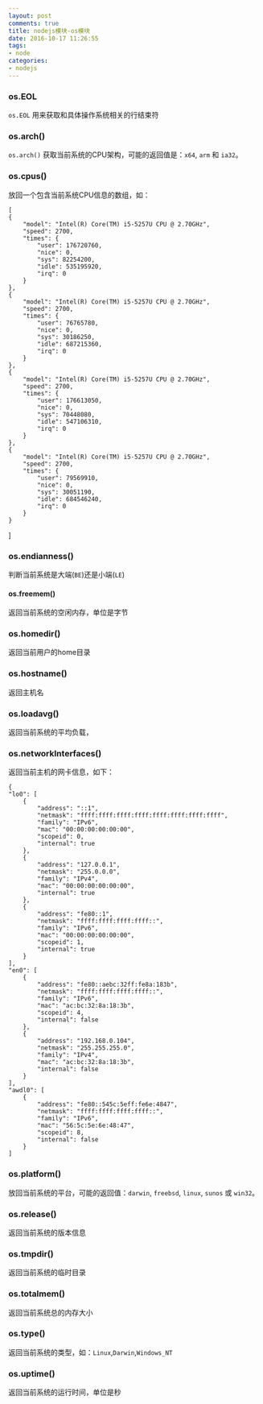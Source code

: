 ```yaml
---
layout: post
comments: true
title: nodejs模块-os模块
date: 2016-10-17 11:26:55
tags:
- node
categories:
- nodejs
---
```


### os.EOL 

`os.EOL` 用来获取和具体操作系统相关的行结束符

### os.arch()

`os.arch()` 获取当前系统的CPU架构，可能的返回值是：`x64`, `arm` 和 `ia32`。

<!-- more -->

### os.cpus()

放回一个包含当前系统CPU信息的数组，如：

    [
    {
        "model": "Intel(R) Core(TM) i5-5257U CPU @ 2.70GHz", 
        "speed": 2700, 
        "times": {
            "user": 176720760, 
            "nice": 0, 
            "sys": 82254200, 
            "idle": 535195920, 
            "irq": 0
        }
    }, 
    {
        "model": "Intel(R) Core(TM) i5-5257U CPU @ 2.70GHz", 
        "speed": 2700, 
        "times": {
            "user": 76765780, 
            "nice": 0, 
            "sys": 30186250, 
            "idle": 687215360, 
            "irq": 0
        }
    }, 
    {
        "model": "Intel(R) Core(TM) i5-5257U CPU @ 2.70GHz", 
        "speed": 2700, 
        "times": {
            "user": 176613050, 
            "nice": 0, 
            "sys": 70448080, 
            "idle": 547106310, 
            "irq": 0
        }
    }, 
    {
        "model": "Intel(R) Core(TM) i5-5257U CPU @ 2.70GHz", 
        "speed": 2700, 
        "times": {
            "user": 79569910, 
            "nice": 0, 
            "sys": 30051190, 
            "idle": 684546240, 
            "irq": 0
        }
    }
]


### os.endianness()

判断当前系统是大端(`BE`)还是小端(`LE`)

#### os.freemem()

返回当前系统的空闲内存，单位是字节

### os.homedir()

返回当前用户的home目录

### os.hostname()

返回主机名

### os.loadavg()

返回当前系统的平均负载，

### os.networkInterfaces()

返回当前主机的网卡信息，如下：

    {
    "lo0": [
        {
            "address": "::1", 
            "netmask": "ffff:ffff:ffff:ffff:ffff:ffff:ffff:ffff", 
            "family": "IPv6", 
            "mac": "00:00:00:00:00:00", 
            "scopeid": 0, 
            "internal": true
        }, 
        {
            "address": "127.0.0.1", 
            "netmask": "255.0.0.0", 
            "family": "IPv4", 
            "mac": "00:00:00:00:00:00", 
            "internal": true
        }, 
        {
            "address": "fe80::1", 
            "netmask": "ffff:ffff:ffff:ffff::", 
            "family": "IPv6", 
            "mac": "00:00:00:00:00:00", 
            "scopeid": 1, 
            "internal": true
        }
    ], 
    "en0": [
        {
            "address": "fe80::aebc:32ff:fe8a:183b", 
            "netmask": "ffff:ffff:ffff:ffff::", 
            "family": "IPv6", 
            "mac": "ac:bc:32:8a:18:3b", 
            "scopeid": 4, 
            "internal": false
        }, 
        {
            "address": "192.168.0.104", 
            "netmask": "255.255.255.0", 
            "family": "IPv4", 
            "mac": "ac:bc:32:8a:18:3b", 
            "internal": false
        }
    ], 
    "awdl0": [
        {
            "address": "fe80::545c:5eff:fe6e:4847", 
            "netmask": "ffff:ffff:ffff:ffff::", 
            "family": "IPv6", 
            "mac": "56:5c:5e:6e:48:47", 
            "scopeid": 8, 
            "internal": false
        }
    ]
  

### os.platform()

放回当前系统的平台，可能的返回值：`darwin`, `freebsd`, `linux`, `sunos` 或 `win32`。

### os.release()

返回当前系统的版本信息

### os.tmpdir()

返回当前系统的临时目录

### os.totalmem()

返回当前系统总的内存大小

### os.type()

返回当前系统的类型，如：`Linux`,`Darwin`,`Windows_NT`

### os.uptime()

返回当前系统的运行时间，单位是秒

                        
                    
                    
                    
                    
                    
                    